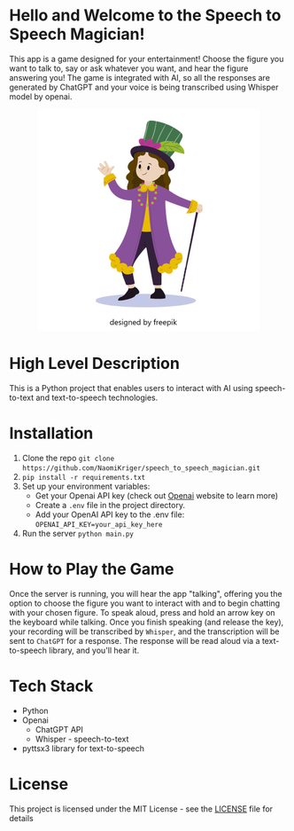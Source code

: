 # Hello and Welcome to the Speech to Speech Magician!
This app is a game designed for your entertainment!
Choose the figure you want to talk to, say or ask whatever you want, and hear the figure answering you!
The game is integrated with AI, so all the responses are generated by ChatGPT 
and your voice is being transcribed using Whisper model by openai.

<div style="text-align:center;">
  <img src=src/pics/magician.png width="400" alt="Magician">
</div>

# High Level Description
This is a Python project that enables users to interact with AI
using speech-to-text and text-to-speech technologies.


# Installation
1. Clone the repo `git clone https://github.com/NaomiKriger/speech_to_speech_magician.git`
2. `pip install -r requirements.txt`
3. Set up your environment variables:
   * Get your Openai API key (check out [Openai](https://openai.com) website to learn more)
   * Create a `.env` file in the project directory.
   * Add your OpenAI API key to the .env file: `OPENAI_API_KEY=your_api_key_here`
4. Run the server `python main.py`

# How to Play the Game
Once the server is running, you will hear the app "talking", 
offering you the option to choose the figure you want to interact with 
and to begin chatting with your chosen figure. 
To speak aloud, press and hold an arrow key on the keyboard while talking. 
Once you finish speaking (and release the key), your recording will be transcribed 
by `Whisper`, and the transcription will be sent to `ChatGPT` for a response. 
The response will be read aloud via a text-to-speech library, and you'll hear it.

# Tech Stack
* Python
* Openai
  * ChatGPT API
  * Whisper - speech-to-text
* pyttsx3 library for text-to-speech

# License
This project is licensed under the MIT License - see the [LICENSE](LICENSE) file for details